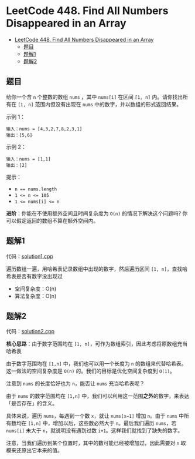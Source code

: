 # LeetCode 448. Find All Numbers Disappeared in an Array

- [LeetCode 448. Find All Numbers Disappeared in an Array](#leetcode-448-find-all-numbers-disappeared-in-an-array)
  - [题目](#题目)
  - [题解1](#题解1)
  - [题解2](#题解2)

## 题目

给你一个含 `n` 个整数的数组 `nums` ，其中 `nums[i]` 在区间 `[1, n]` 内。请你找出所有在 `[1, n]` 范围内但没有出现在 `nums` 中的数字，并以数组的形式返回结果。

示例 1：

```
输入：nums = [4,3,2,7,8,2,3,1]
输出：[5,6]
```

示例 2：

```
输入：nums = [1,1]
输出：[2]
``` 

提示：

* `n == nums.length`
* `1 <= n <= 105`
* `1 <= nums[i] <= n`

**进阶**：你能在不使用额外空间且时间复杂度为 `O(n)` 的情况下解决这个问题吗? 你可以假定返回的数组不算在额外空间内。

## 题解1

代码：[solution1.cpp](solution1.cpp)

遍历数组一遍，用哈希表记录数组中出现的数字，然后遍历区间 `[1, n]`，查找哈希表是否有数字没出现过

* 空间复杂度：O(n)
* 算法复杂度：O(n)

## 题解2

代码：[solution2.cpp](solution2.cpp)

**核心思路**：由于数字范围均在 `[1, n]`，可作为数组索引，因此考虑将原数组充当哈希表

由于数字范围均在 `[1,n]` 中，我们也可以用一个长度为 `n` 的数组来代替哈希表。这一做法的空间复杂度是 `O(n)` 的。我们的目标是优化空间复杂度到 `O(1)`。

注意到 `nums` 的长度恰好也为 `n`，能否让 `nums` 充当哈希表呢？

由于 `nums` 的数字范围均在 `[1,n]` 中，我们可以利用这一范围**之外**的数字，来表达「是否存在」的含义。

具体来说，遍历 `nums`，每遇到一个数 `x`，就让 `nums[x−1]` 增加 `n`。由于 `nums` 中所有数均在 `[1,n]` 中，增加以后，这些数必然大于 `n`。最后我们遍历 `nums`，若 `nums[i]` 未大于 `n`，就说明没有遇到过数 `i+1`。这样我们就找到了缺失的数字。

注意，当我们遍历到某个位置时，其中的数可能已经被增加过，因此需要对 `n` 取模来还原出它本来的值。